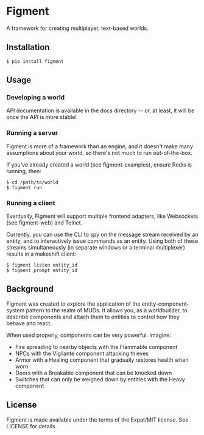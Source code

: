 # Figment

A framework for creating multiplayer, text-based worlds.

## Installation

    $ pip install figment

## Usage

### Developing a world

API documentation is available in the docs directory -- or, at least, it will
be once the API is more stable!

### Running a server

Figment is more of a framework than an engine, and it doesn't make many
assumptions about your world, so there's not much to run out-of-the-box.

If you've already created a world (see figment-examples), ensure Redis is
running, then:

    $ cd /path/to/world
    $ figment run

### Running a client

Eventually, Figment will support multiple frontend adapters, like Websockets
(see figment-web) and Telnet.

Currently, you can use the CLI to spy on the message stream received by an
entity, and to interactively issue commands as an entity. Using both of these
streams simultaneously (in separate windows or a terminal multiplexer) results
in a makeshift client:

    $ figment listen entity_id
    $ figment prompt entity_id

## Background

Figment was created to explore the application of the entity-component-system
pattern to the realm of MUDs. It allows you, as a worldbuilder, to describe
components and attach them to entities to control how they behave and react.

When used properly, components can be very powerful. Imagine:

* Fire spreading to nearby objects with the Flammable component
* NPCs with the Vigilante component attacking thieves
* Armor with a Healing component that gradually restores health when worn
* Doors with a Breakable component that can be knocked down
* Switches that can only be weighed down by entities with the Heavy component

## License

Figment is made available under the terms of the Expat/MIT license. See LICENSE
for details.

